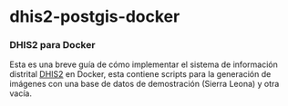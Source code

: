 # dhis2-postgis-docker


### DHIS2 para Docker
Esta es una breve guía de cómo implementar el sistema de información distrital [DHIS2](https://www.dhis2.org/) en Docker, esta contiene scripts para la generación de imágenes con una base de datos de demostración (Sierra Leona) y otra vacía.
